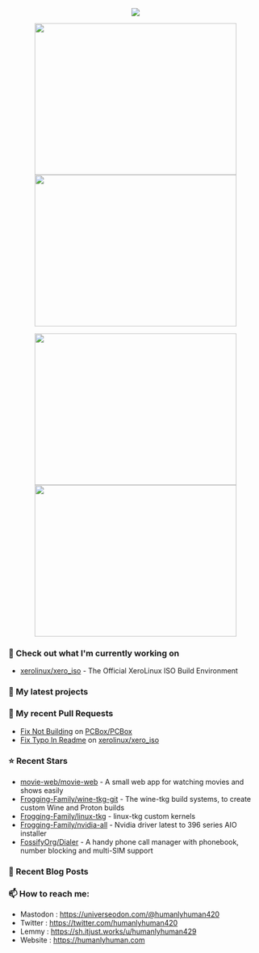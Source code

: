 <p align="center"><a href="https://github.com/anuraghazra/github-readme-stats">
  <img align="center" src="https://github-readme-stats.vercel.app/api?username=humanlyhuman&show_icons=true&theme=react" />
</a></p>
<p align="center"><a href="https://wakatime.com/@humanlyhuman">
  <img align="center" width="400" height="300" src="https://wakatime.com/share/@humanlyhuman/9c049d62-984c-408f-b87b-68c5cc7bf4bf.svg" />
</a>
<a href="https://wakatime.com/@humanlyhuman">
  <img align="center" width="400" height="300" src="https://wakatime.com/share/@humanlyhuman/513b3a3a-52c9-4706-bece-2472e26f6945.svg" />
</a></p>

<p align="center"><a href="https://wakatime.com/@humanlyhuman">
  <img align="center" width="400" height="300" src="https://wakatime.com/share/@humanlyhuman/6d9d7eea-3f23-4db3-9eaf-742cbff8d9b5.svg" />
</a>
<a href="https://wakatime.com/@humanlyhuman">
  <img align="center" width="400" height="300" src="https://wakatime.com/share/@humanlyhuman/558c9c83-c82e-4142-bd49-b2eaa73616d1.svg" />
</a></p>

### 👷 Check out what I'm currently working on

- [xerolinux/xero_iso](https://github.com/xerolinux/xero_iso) - The Official XeroLinux ISO Build Environment
### 🌱 My latest projects

### 🔨 My recent Pull Requests

- [Fix Not Building](https://github.com/PCBox/PCBox/pull/80) on [PCBox/PCBox](https://github.com/PCBox/PCBox)
- [Fix Typo In Readme](https://github.com/xerolinux/xero_iso/pull/13) on [xerolinux/xero_iso](https://github.com/xerolinux/xero_iso)
### ⭐ Recent Stars

- [movie-web/movie-web](https://github.com/movie-web/movie-web) - A small web app for watching movies and shows easily
- [Frogging-Family/wine-tkg-git](https://github.com/Frogging-Family/wine-tkg-git) - The wine-tkg build systems, to create custom Wine and Proton builds
- [Frogging-Family/linux-tkg](https://github.com/Frogging-Family/linux-tkg) - linux-tkg custom kernels
- [Frogging-Family/nvidia-all](https://github.com/Frogging-Family/nvidia-all) - Nvidia driver latest to 396 series AIO installer
- [FossifyOrg/Dialer](https://github.com/FossifyOrg/Dialer) - A handy phone call manager with phonebook, number blocking and multi-SIM support
### 📰 Recent Blog Posts
### 📫 How to reach me:
  - Mastodon  : <https://universeodon.com/@humanlyhuman420>
  - Twitter   : <https://twitter.com/humanlyhuman420>
  - Lemmy     : <https://sh.itjust.works/u/humanlyhuman429>
  - Website   : <https://humanlyhuman.com>
